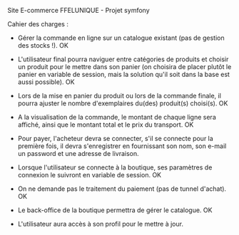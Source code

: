 
Site E-commerce FFELUNIQUE - Projet symfony


Cahier des charges :


- Gérer la commande en ligne sur un catalogue existant (pas de gestion des stocks !). OK

- L'utilisateur final pourra naviguer entre catégories de produits et choisir un produit pour le mettre dans son panier (on choisira de placer plutôt le panier en variable de session, mais la solution qu'il soit dans la base est aussi possible). OK

- Lors de la mise en panier du produit ou lors de la commande finale, il pourra ajuster le nombre d'exemplaires du(des) produit(s) choisi(s). OK

- A la visualisation de la commande, le montant de chaque ligne sera affiché, ainsi que le montant total et le prix du transport. OK

- Pour payer, l'acheteur devra se connecter, s'il se connecte pour la première fois, il devra s'enregistrer en fournissant son nom,  son e-mail un password et une adresse de livraison.

- Lorsque l'utilisateur se connecte à la boutique, ses paramètres de connexion le suivront en variable de session. OK

- On ne demande pas le traitement du paiement (pas de tunnel d'achat). OK

- Le back-office de la boutique permettra de gérer le catalogue. OK

- L'utilisateur aura accès à son profil pour le mettre à jour.
